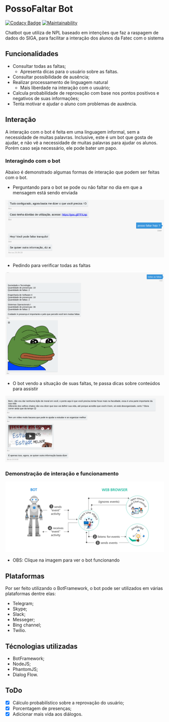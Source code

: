 # PossoFaltar Bot

[![Codacy Badge](https://api.codacy.com/project/badge/Grade/efa06f5c45b2482b874f111002def805)](https://www.codacy.com/app/M3nin0/posso-faltar-bot?utm_source=github.com&amp;utm_medium=referral&amp;utm_content=M3nin0/posso-faltar-bot&amp;utm_campaign=Badge_Grade)
[![Maintainability](https://api.codeclimate.com/v1/badges/283c6f37fa57ade22edd/maintainability)](https://codeclimate.com/github/M3nin0/posso-faltar-bot/maintainability)

Chatbot que utiliza de NPL baseado em intenções que faz a raspagem de dados do SIGA, para facilitar a interação dos alunos da Fatec com o sistema

## Funcionalidades

* Consultar todas as faltas;
  * Apresenta dicas para o usuário sobre as faltas.
* Consultar possibilidade de ausência;
* Realizar processamento de linguagem natural
  * Mais liberdade na interação com o usuário;
* Calcula probabilidade de reprovação com base nos pontos positivos e negativos de suas informações;
* Tenta motivar e ajudar o aluno com problemas de auxência.

## Interação

A interação com o bot é feita em uma linguagem informal, sem a necessidade de muitas palavras. Inclusive, este é um bot que gosta de ajudar, e não vê a necessidade de muitas palavras para ajudar os alunos. Porém caso seja necessário, ele pode bater um papo.

### Interagindo com o bot

Abaixo é demonstrado algumas formas de interação que podem ser feitas com o bot.

* Perguntando para o bot se pode ou não faltar no dia em que a mensagem está sendo enviada

![posso faltar](./images/posso_faltar.png "Posso faltar hoje ?")

* Pedindo para verificar todas as faltas

![faltas total](./images/todas_faltas.png "Todas as faltas")

* O bot vendo a situação de suas faltas, te passa dicas sobre conteúdos para assistir

![ajuda](./images/recebe_ajuda.png "Ajuda do bot")

### Demonstração de interação e funcionamento

[![DEMO](./images/back-channel.png)](https://youtu.be/DjYLdhQyDbs)

* OBS: Clique na imagem para ver o bot funcionando

## Plataformas

Por ser feito utilizando o BotFramework, o bot pode ser utilizados em várias plataformas dentre elas:
* Telegram;
* Skype;
* Slack;
* Messeger;
* Bing channel;
* Twilio.

## Técnologias utilizadas

* BotFramework;
* NodeJS;
* PhantomJS;
* Dialog Flow.

## ToDo

- [X] Cálculo probabilístico sobre a reprovação do usuário;
- [X] Porcentagem de presenças;
- [X] Adicionar mais vida aos diálogos.
